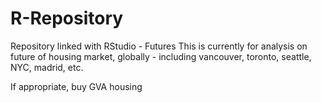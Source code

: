 # R-Repository
Repository linked with RStudio - Futures
This is currently for analysis on future of housing market, globally - including vancouver, toronto, seattle, NYC, madrid, etc. 

If appropriate, buy GVA housing
